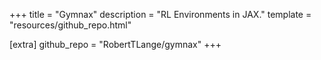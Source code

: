 +++
title = "Gymnax"
description = "RL Environments in JAX."
template = "resources/github_repo.html"

[extra]
github_repo = "RobertTLange/gymnax"
+++